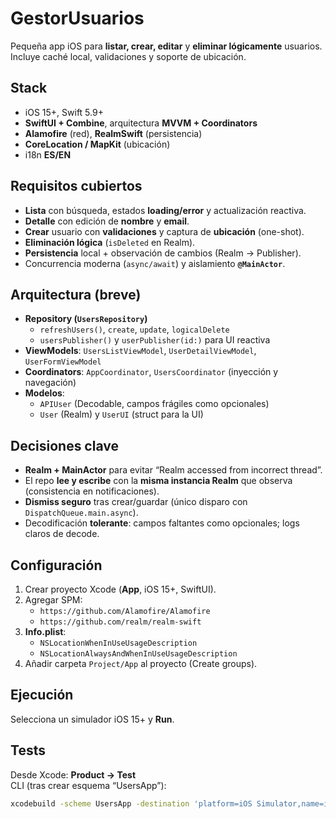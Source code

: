 # GestorUsuarios

Pequeña app iOS para **listar, crear, editar** y **eliminar lógicamente** usuarios. Incluye caché local, validaciones y soporte de ubicación.

## Stack
- iOS 15+, Swift 5.9+
- **SwiftUI + Combine**, arquitectura **MVVM + Coordinators**
- **Alamofire** (red), **RealmSwift** (persistencia)
- **CoreLocation / MapKit** (ubicación)
- i18n **ES/EN**

## Requisitos cubiertos
- **Lista** con búsqueda, estados **loading/error** y actualización reactiva.
- **Detalle** con edición de **nombre** y **email**.
- **Crear** usuario con **validaciones** y captura de **ubicación** (one-shot).
- **Eliminación lógica** (`isDeleted` en Realm).
- **Persistencia** local + observación de cambios (Realm → Publisher).
- Concurrencia moderna (`async/await`) y aislamiento **`@MainActor`**.

## Arquitectura (breve)
- **Repository (`UsersRepository`)**  
  - `refreshUsers()`, `create`, `update`, `logicalDelete`  
  - `usersPublisher()` y `userPublisher(id:)` para UI reactiva
- **ViewModels**: `UsersListViewModel`, `UserDetailViewModel`, `UserFormViewModel`
- **Coordinators**: `AppCoordinator`, `UsersCoordinator` (inyección y navegación)
- **Modelos**:
  - `APIUser` (Decodable, campos frágiles como opcionales)
  - `User` (Realm) y `UserUI` (struct para la UI)

## Decisiones clave
- **Realm + MainActor** para evitar “Realm accessed from incorrect thread”.
- El repo **lee y escribe** con la **misma instancia Realm** que observa (consistencia en notificaciones).
- **Dismiss seguro** tras crear/guardar (único disparo con `DispatchQueue.main.async`).
- Decodificación **tolerante**: campos faltantes como opcionales; logs claros de decode.

## Configuración
1. Crear proyecto Xcode (**App**, iOS 15+, SwiftUI).
2. Agregar SPM:
   - `https://github.com/Alamofire/Alamofire`
   - `https://github.com/realm/realm-swift`
3. **Info.plist**:
   - `NSLocationWhenInUseUsageDescription`
   - `NSLocationAlwaysAndWhenInUseUsageDescription`
4. Añadir carpeta `Project/App` al proyecto (Create groups).

## Ejecución
Selecciona un simulador iOS 15+ y **Run**.

## Tests
Desde Xcode: **Product → Test**  
CLI (tras crear esquema “UsersApp”):
```bash
xcodebuild -scheme UsersApp -destination 'platform=iOS Simulator,name=iPhone 15' test

